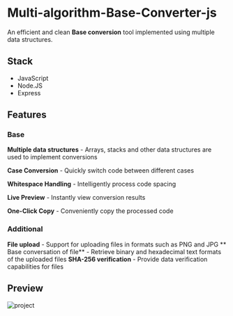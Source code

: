 # Multi-algorithm-Base-Converter-js
An efficient and clean **Base conversion** tool implemented using multiple data structures.

## Stack
+ JavaScript
+ Node.JS
+ Express

## Features

### Base

**Multiple data structures** - Arrays, stacks and other data structures are used to implement conversions

**Case Conversion** - Quickly switch code between different cases

**Whitespace Handling** - Intelligently process code spacing

**Live Preview** - Instantly view conversion results

**One-Click Copy** - Conveniently copy the processed code

### Additional

**File upload** - Support for uploading files in formats such as PNG and JPG
** Base conversation of file** - Retrieve binary and hexadecimal text formats of the uploaded files
**SHA-256 verification** - Provide data verification capabilities for files

## Preview
![project](https://github.com/lavanceeee/Multi-Base-Converter-js/blob/main/demo.png)

